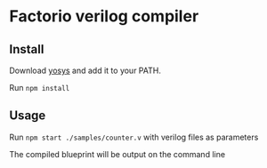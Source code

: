 # Factorio verilog compiler

## Install
Download [yosys](http://www.clifford.at/yosys/download.html) and add it to your PATH. 

Run ``` npm install ```

## Usage
Run ```npm start ./samples/counter.v``` with verilog files as parameters

The compiled blueprint will be output on the command line
